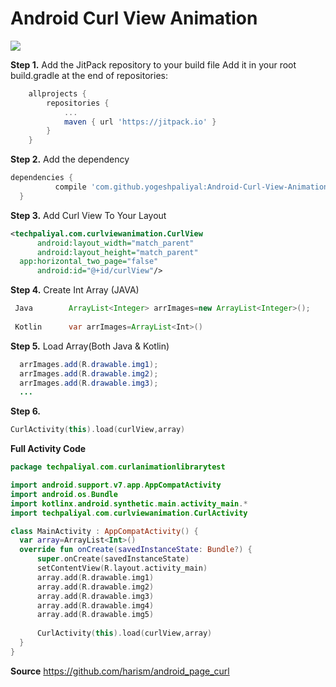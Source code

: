 # Android Curl View Animation

[![](https://jitpack.io/v/yogeshpaliyal/Android-Curl-View-Animation.svg)](https://jitpack.io/#yogeshpaliyal/Android-Curl-View-Animation)

**Step 1.** Add the JitPack repository to your build file 
Add it in your root build.gradle at the end of repositories:
```gradle
	allprojects {
		repositories {
			...
			maven { url 'https://jitpack.io' }
		}
	}
  ```
  
  **Step 2.** Add the dependency
  ``` gradle
  dependencies {
	        compile 'com.github.yogeshpaliyal:Android-Curl-View-Animation:-SNAPSHOT'
	}
  ```
  
  **Step 3.** Add Curl View To Your Layout
  ``` xml  
<techpaliyal.com.curlviewanimation.CurlView
        android:layout_width="match_parent"
        android:layout_height="match_parent"
	app:horizontal_two_page="false"
        android:id="@+id/curlView"/>
```
**Step 4.** Create Int Array (JAVA)
```java 
 Java        ArrayList<Integer> arrImages=new ArrayList<Integer>();
 
 Kotlin      var arrImages=ArrayList<Int>()
 ```
 **Step 5.** Load Array(Both Java & Kotlin)
```java
  arrImages.add(R.drawable.img1);
  arrImages.add(R.drawable.img2);
  arrImages.add(R.drawable.img3);
  ...
  ```
  **Step 6.**
  ```Kotlin
  CurlActivity(this).load(curlView,array)
  ```
  
  **Full Activity Code**
  ```Kotlin
  package techpaliyal.com.curlanimationlibrarytest

import android.support.v7.app.AppCompatActivity
import android.os.Bundle
import kotlinx.android.synthetic.main.activity_main.*
import techpaliyal.com.curlviewanimation.CurlActivity

class MainActivity : AppCompatActivity() {
    var array=ArrayList<Int>()
    override fun onCreate(savedInstanceState: Bundle?) {
        super.onCreate(savedInstanceState)
        setContentView(R.layout.activity_main)
        array.add(R.drawable.img1)
        array.add(R.drawable.img2)
        array.add(R.drawable.img3)
        array.add(R.drawable.img4)
        array.add(R.drawable.img5)
        
        CurlActivity(this).load(curlView,array)
    }
}
```

**Source**
https://github.com/harism/android_page_curl

